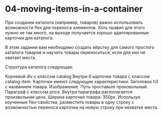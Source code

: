 # 04-moving-items-in-a-container

При создании каталога (например, товаров) важно использовать возможности flex для переноса элементов. Хоть правил для этого нужно не так много, на выходе получается хорошо адаптированные карточки для каталога.

В этом задании вам необходимо создать вёрстку для самого простого каталога товаров и научить товары переноситься, если для них не хватает места.

Структура каталога следующая:

Корневой div с классом catalog
Внутри 6 карточек товара с классом catalog-item. Карточки имеют следующие характеристики:
Заголовок h3 с названием товара.
Изображение. Путь проставьте произвольный.
Параграф с классом price. Внутри параграфа располагается произвольная цена.
Ширина карточки товара: 350px.
Используя изученные flex-свойства, разместите товары в одну строку с возможностью переноса карточки на новую строку при нехватке места.